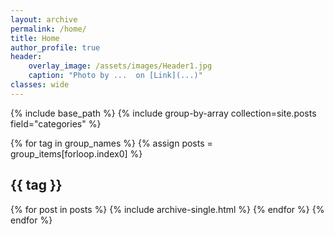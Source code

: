 ```yaml
---
layout: archive
permalink: /home/
title: Home
author_profile: true
header:
    overlay_image: /assets/images/Header1.jpg
    caption: "Photo by ...  on [Link](...)"
classes: wide
---
```


{% include base_path %}
{% include group-by-array collection=site.posts field="categories" %}

{% for tag in group_names %}
  {% assign posts = group_items[forloop.index0] %}
  <h2 id="{{ tag | slugify }}" class="archive__subtitle">{{ tag }}</h2>
  {% for post in posts %}
    {% include archive-single.html %}
  {% endfor %}
{% endfor %}

